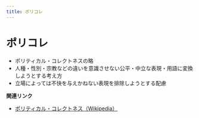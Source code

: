 ```yaml
---
title: ポリコレ
---
```


# ポリコレ


-   ポリティカル・コレクトネスの略
-   人種・性別・宗教などの違いを意識させない公平・中立な表現・用語に変換しようとする考え方
-   立場によっては不快を与えかねない表現を排除しようとする配慮

**関連リンク**

-   [ポリティカル・コレクトネス（Wikipedia）](https://ja.wikipedia.org/wiki/ポリティカル・コレクトネス)
